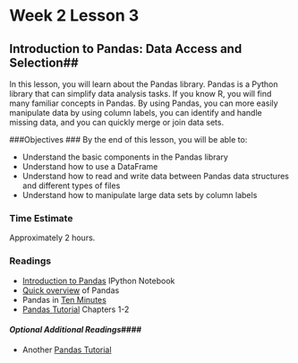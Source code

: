 # Week 2 Lesson 3 #
## Introduction to Pandas: Data Access and Selection##

In this lesson, you will learn about the Pandas library. Pandas is a
Python library that can simplify data analysis tasks. If you know R, you
will find many familiar concepts in Pandas. By using Pandas, you can
more easily manipulate data by using column labels, you can identify and
handle missing data, and you can quickly merge or join data sets.

###Objectives ###
By the end of this lesson, you will be able to:

- Understand the basic components in the Pandas library
- Understand how to use a DataFrame
- Understand how to read and write data between Pandas data structures and different types of files
- Understand how to manipulate large data sets by column labels

### Time Estimate ###

Approximately 2 hours.

### Readings ####

- [Introduction to Pandas](notebooks/intro2pandas.ipynb) IPython Notebook
- [Quick overview](http://pandas.pydata.org/pandas-docs/stable/overview.html) of Pandas
- Pandas in [Ten Minutes](http://pandas.pydata.org/pandas-docs/stable/10min.html)
- [Pandas Tutorial](https://github.com/jvns/pandas-cookbook) Chapters 1-2

#### *Optional Additional Readings*####

- Another [Pandas Tutorial](http://www.gregreda.com/2013/10/26/intro-to-pandas-data-structures/)